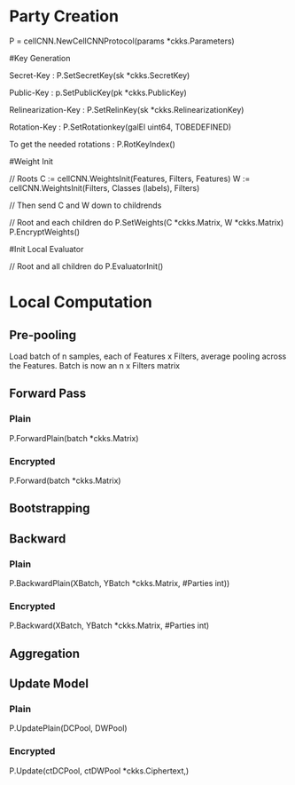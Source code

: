 # Party Creation

P = cellCNN.NewCellCNNProtocol(params \*ckks.Parameters)

#Key Generation

Secret-Key : P.SetSecretKey(sk \*ckks.SecretKey)

Public-Key : p.SetPublicKey(pk \*ckks.PublicKey)

Relinearization-Key : P.SetRelinKey(sk \*ckks.RelinearizationKey)

Rotation-Key : P.SetRotationkey(galEl uint64, TOBEDEFINED)

To get the needed rotations : P.RotKeyIndex()

#Weight Init

// Roots 
C := cellCNN.WeightsInit(Features, Filters, Features)
W := cellCNN.WeightsInit(Filters, Classes (labels), Filters) 

// Then send C and W down to childrends


// Root and each children do
P.SetWeights(C \*ckks.Matrix, W \*ckks.Matrix)
P.EncryptWeights()


#Init Local Evaluator

// Root and all children do
P.EvaluatorInit()


# Local Computation

## Pre-pooling
Load batch of n samples, each of Features x Filters, average pooling across the Features. Batch is now an n x Filters matrix

## Forward Pass

### Plain
P.ForwardPlain(batch \*ckks.Matrix)

### Encrypted
P.Forward(batch \*ckks.Matrix)


## Bootstrapping


## Backward

### Plain

P.BackwardPlain(XBatch, YBatch \*ckks.Matrix, #Parties int))

### Encrypted

P.Backward(XBatch, YBatch \*ckks.Matrix, #Parties int)


## Aggregation

## Update Model

### Plain

P.UpdatePlain(DCPool, DWPool)

### Encrypted

P.Update(ctDCPool, ctDWPool \*ckks.Ciphertext,)